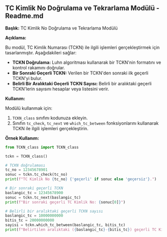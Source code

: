 ## TC Kimlik No Doğrulama ve Tekrarlama Modülü - Readme.md

**Başlık:** TC Kimlik No Doğrulama ve Tekrarlama Modülü

**Açıklama:**

Bu modül, TC Kimlik Numarası (TCKN) ile ilgili işlemleri gerçekleştirmek için tasarlanmıştır. Aşağıdakileri sağlar:

* **TCKN Doğrulama:** Luhn algoritması kullanarak bir TCKN'nin formatını ve kontrol rakamını doğrular.
* **Bir Sonraki Geçerli TCKN:** Verilen bir TCKN'den sonraki ilk geçerli TCKN'yi bulur.
* **Belirli Bir Aralıktaki Geçerli TCKN Sayısı:** Belirli bir aralıktaki geçerli TCKN'lerin sayısını hesaplar veya listesini verir.

**Kullanım:**

Modülü kullanmak için:

1. `TCKN_class` sınıfını kodunuza ekleyin.
2. Sınıfın `tc_check`, `tc_next` ve `which_tc_between` fonksiyonlarını kullanarak TCKN ile ilgili işlemleri gerçekleştirin.

**Örnek Kullanım:**

```python
from TCKN_class import TCKN_class

tckn = TCKN_class()

# TCKN doğrulaması
tc_no = 12345678901
sonuc = tckn.tc_check(tc_no)
print(f"TC Kimlik No {tc_no} {'geçerli' if sonuc else 'geçersiz'}.")

# Bir sonraki geçerli TCKN
baslangic_tc = 12345678900
sonuc = tckn.tc_next(baslangic_tc)
print(f"Bir sonraki geçerli TC Kimlik No: {sonuc[0]}")

# Belirli bir aralıktaki geçerli TCKN sayısı
baslangic_tc = 10000000000
bitis_tc = 20000000000
sayisi = tckn.which_tc_between(baslangic_tc, bitis_tc)
print(f"Belirtilen aralıktaki ({baslangic_tc}-{bitis_tc}) geçerli TC Kimlik Numarası sayısı: {sayisi}")
